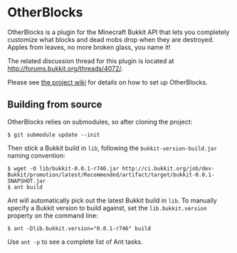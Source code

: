 OtherBlocks
===========

OtherBlocks is a plugin for the Minecraft Bukkit API that lets you completely
customize what blocks and dead mobs drop when they are destroyed. Apples from
leaves, no more broken glass, you name it!

The related discussion thread for this plugin is located at
<http://forums.bukkit.org/threads/4072/>.

Please see [the project wiki](https://github.com/cyklo/Bukkit-OtherBlocks/wiki)
for details on how to set up OtherBlocks.

Building from source
--------------------

OtherBlocks relies on submodules, so after cloning the project:

    $ git submodule update --init

Then stick a Bukkit build in `lib`, following the `bukkit-version-build.jar`
naming convention:

    $ wget -O lib/bukkit-0.0.1-r746.jar http://ci.bukkit.org/job/dev-Bukkit/promotion/latest/Recommended/artifact/target/bukkit-0.0.1-SNAPSHOT.jar
    $ ant build

Ant will automatically pick out the latest Bukkit build in `lib`. To manually
specify a Bukkit version to build against, set the `lib.bukkit.version`
property on the command line:

    $ ant -Dlib.bukkit.version="0.0.1-r746" build

Use `ant -p` to see a complete list of Ant tasks.
